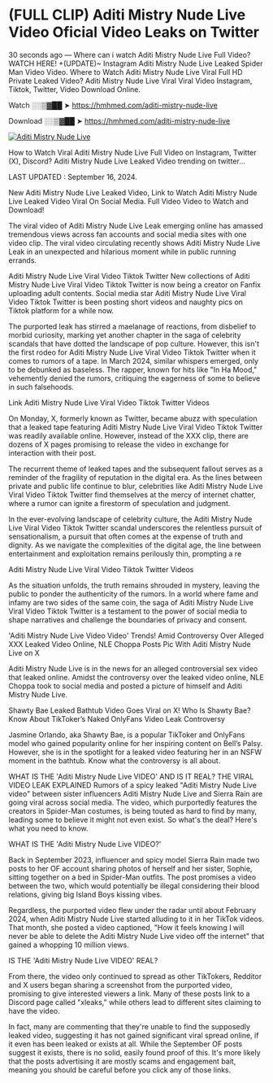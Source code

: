 # (FULL CLIP) Aditi Mistry Nude Live Video Oficial Video Leaks on Twitter

30 seconds ago — Where can i watch Aditi Mistry Nude Live Full Video? WATCH HERE! +(UPDATE)~ Instagram Aditi Mistry Nude Live Leaked Spider Man Video Video. Where to Watch Aditi Mistry Nude Live Viral Full HD Private Leaked Video? Aditi Mistry Nude Live Viral Viral Video Instagram, Tiktok, Twitter, Video Download Online.

Watch ░░▒▓██ ➤ https://hmhmed.com/aditi-mistry-nude-live

Download ░░▒▓██ ➤ https://hmhmed.com/aditi-mistry-nude-live

[![Aditi Mistry Nude Live](https://i.imgur.com/dJHk4Zq.gif)](https://hmhmed.com/aditi-mistry-nude-live)

How to Watch Viral Aditi Mistry Nude Live Full Video on Instagram, Twitter (X), Discord? Aditi Mistry Nude Live Leaked Video trending on twitter...

LAST UPDATED : September 16, 2024.

New Aditi Mistry Nude Live Leaked Video, Link to Watch Aditi Mistry Nude Live Leaked Video Viral On Social Media. Full Video Video to Watch and Download!

The viral video of Aditi Mistry Nude Live Leak emerging online has amassed tremendous views across fan accounts and social media sites with one video clip. The viral video circulating recently shows Aditi Mistry Nude Live Leak in an unexpected and hilarious moment while in public running errands.

Aditi Mistry Nude Live Viral Video Tiktok Twitter New collections of Aditi Mistry Nude Live Viral Video Tiktok Twitter is now being a creator on Fanfix uploading adult contents. Social media star Aditi Mistry Nude Live Viral Video Tiktok Twitter is been posting short videos and naughty pics on Tiktok platform for a while now.

The purported leak has stirred a maelanage of reactions, from disbelief to morbid curiosity, marking yet another chapter in the saga of celebrity scandals that have dotted the landscape of pop culture. However, this isn't the first rodeo for Aditi Mistry Nude Live Viral Video Tiktok Twitter when it comes to rumors of a tape. In March 2024, similar whispers emerged, only to be debunked as baseless. The rapper, known for hits like "In Ha Mood," vehemently denied the rumors, critiquing the eagerness of some to believe in such falsehoods.

Link Aditi Mistry Nude Live Viral Video Tiktok Twitter Videos

On Monday, X, formerly known as Twitter, became abuzz with speculation that a leaked tape featuring Aditi Mistry Nude Live Viral Video Tiktok Twitter was readily available online. However, instead of the XXX clip, there are dozens of X pages promising to release the video in exchange for interaction with their post.

The recurrent theme of leaked tapes and the subsequent fallout serves as a reminder of the fragility of reputation in the digital era. As the lines between private and public life continue to blur, celebrities like Aditi Mistry Nude Live Viral Video Tiktok Twitter find themselves at the mercy of internet chatter, where a rumor can ignite a firestorm of speculation and judgment.

In the ever-evolving landscape of celebrity culture, the Aditi Mistry Nude Live Viral Video Tiktok Twitter scandal underscores the relentless pursuit of sensationalism, a pursuit that often comes at the expense of truth and dignity. As we navigate the complexities of the digital age, the line between entertainment and exploitation remains perilously thin, prompting a re

Aditi Mistry Nude Live Viral Video Tiktok Twitter Videos

As the situation unfolds, the truth remains shrouded in mystery, leaving the public to ponder the authenticity of the rumors. In a world where fame and infamy are two sides of the same coin, the saga of Aditi Mistry Nude Live Viral Video Tiktok Twitter is a testament to the power of social media to shape narratives and challenge the boundaries of privacy and consent.

'Aditi Mistry Nude Live Video Video' Trends! Amid Controversy Over Alleged XXX Leaked Video Online, NLE Choppa Posts Pic With Aditi Mistry Nude Live on X

Aditi Mistry Nude Live is in the news for an alleged controversial sex video that leaked online. Amidst the controversy over the leaked video online, NLE Choppa took to social media and posted a picture of himself and Aditi Mistry Nude Live.

Shawty Bae Leaked Bathtub Video Goes Viral on X! Who Is Shawty Bae? Know About TikToker’s Naked OnlyFans Video Leak Controversy

Jasmine Orlando, aka Shawty Bae, is a popular TikToker and OnlyFans model who gained popularity online for her inspiring content on Bell’s Palsy. However, she is in the spotlight for a leaked video featuring her in an NSFW moment in the bathtub. Know what the controversy is all about.

WHAT IS THE 'Aditi Mistry Nude Live VIDEO' AND IS IT REAL? THE VIRAL VIDEO LEAK EXPLAINED Rumors of a spicy leaked "Aditi Mistry Nude Live video" between sister influencers Aditi Mistry Nude Live and Sierra Rain are going viral across social media. The video, which purportedly features the creators in Spider-Man costumes, is being touted as hard to find by many, leading some to believe it might not even exist. So what's the deal? Here's what you need to know.

WHAT IS THE 'Aditi Mistry Nude Live VIDEO?'

Back in September 2023, influencer and spicy model Sierra Rain made two posts to her OF account sharing photos of herself and her sister, Sophie, sitting together on a bed in Spider-Man outfits. The post promises a video between the two, which would potentially be illegal considering their blood relations, giving big Island Boys kissing vibes.

Regardless, the purported video flew under the radar until about February 2024, when Aditi Mistry Nude Live started alluding to it in her TikTok videos. That month, she posted a video captioned, "How it feels knowing I will never be able to delete the Aditi Mistry Nude Live video off the internet" that gained a whopping 10 million views.

IS THE 'Aditi Mistry Nude Live VIDEO' REAL?

From there, the video only continued to spread as other TikTokers, Redditor and X users began sharing a screenshot from the purported video, promising to give interested viewers a link. Many of these posts link to a Discord page called "xleaks," while others lead to different sites claiming to have the video.

In fact, many are commenting that they're unable to find the supposedly leaked video, suggesting it has not gained significant viral spread online, if it even has been leaked or exists at all. While the September OF posts suggest it exists, there is no solid, easily found proof of this. It's more likely that the posts advertising it are mostly scams and engagement bait, meaning you should be careful before you click any of those links.